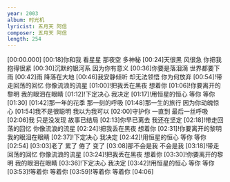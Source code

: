 ```yaml
---
year: 2003
album: 时光机
lyricist: 五月天 阿信
composer: 五月天 阿信
length: 254
---
```

[00:00.000]
[00:18]你和我 看星星 那夜空 多神秘
[00:24]天很黑 风很急 你把我抱得很紧
[00:30]沉默的银河系 因为你有意义
[00:36]你要是落泪滴 世界都要下雨
[00:42]雨 降落在大地
[00:46]我安静倾听 却无法领悟 你为何放弃
[00:54]!带走回荡的回忆 你像流浪的流星
[01:00]!把我丢在黑夜 想着你
[01:06]!你要离开的黎明 我的眼泪在眼睛
[01:12]!下定决心 我决定
[01:17]!用恒星的恒心 等你 等你
[01:30]
[01:42]那一年的花季 那一刻的呼吸
[01:48]那一生的旅行 因为你动魄惊心
[01:54]我不是很聪明 我以为我可以
[02:00]守护你 一直到 最后一丝呼吸
[02:06]我 只是没发现 故事已结局
[02:13]你早已离去 我还在坚定
[02:18]!带走回荡的回忆 你像流浪的流星
[02:24]!把我丢在黑夜 想着你
[02:31]!你要离开的黎明 我的眼泪在眼睛
[02:37]!下定决心 我决定
[02:42]!用恒星的恒心 等你 等你
[02:54]
[03:03]老了 累了 倦了 变了
[03:08]那不会是我 不会是我
[03:18]!带走回荡的回忆 你像流浪的流星
[03:24]!把我丢在黑夜 想着你
[03:30]!你要离开的黎明 我的眼泪在眼睛
[03:36]!下定决心 我决定
[03:42]!用恒星的恒心 等你 等你
[03:53]!等着你 等着你
[03:59]!等着你 等着你
[04:06]